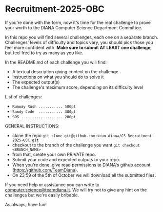# Recruitment-2025-OBC
If you're done with the form, now it's time for the real challenge to prove your worth to the DIANA Computer Science Department Committee. 

In this repo you will find several challenges, each one on a separate branch.
Challenges' levels of difficulty and topics vary, you should pick those you feel more confident with.
**Make sure to submit AT LEAST one challenge**, but feel free to try as many as you like.

In the README.md of each challenge you will find:
- A textual description giving context on the challenge.
- Instructions on what you should do to solve it
- The expected output(s)
- The challenge's maximum score, depending on its difficulty level

List of challenges: 
- `Runway Rush ........... 500pt`
- `Sandy Code  ........... 300pt`
- `SOS ................... 200pt` 

GENERAL INSTRUCTIONS:
- clone the repo ``git clone git@github.com:team-diana/CS-Recruitment-2025-OBC.git``
- checkout to the branch of the challenge you want ``git checkout <BRANCH_NAME>``
- from that, create your own PRIVATE repo.
- Submit your code and expected outputs to your repo.
- When you're done, give read permissions to DIANA's github account (https://github.com/TeamDiana).
- On 23:59 of the 5th of October we will download all the submitted files.

If you need help or assistance you can write to computer.science@teamdiana.it. We will try not to give any hint on the challenges but we're easily bribable.

As always, have fun!